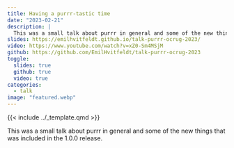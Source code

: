 ```yaml
---
title: Having a purrr-tastic time
date: "2023-02-21"
description: |
  This was a small talk about purrr in general and some of the new things that was included in the 1.0.0 release.
slides: https://emilhvitfeldt.github.io/talk-purrr-ocrug-2023/
video: https://www.youtube.com/watch?v=xZ0-Sm4MSjM
github: https://github.com/EmilHvitfeldt/talk-purrr-ocrug-2023
toggle:
  slides: true
  github: true
  video: true
categories:
  - talk
image: "featured.webp"
---
```


{{< include ../_template.qmd >}}

This was a small talk about purrr in general and some of the new things that was included in the 1.0.0 release.

